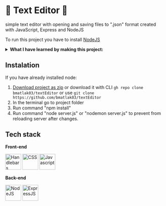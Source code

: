 # 📝 Text Editor 📝
simple text editor with opening and saving files to ".json" format created with JavaScript, Express and NodeJS


To run this project you have to install [NodeJS](https://nodejs.org/en/)

<details>
 <summary><b>What I have learned by making this project:</b></summary>
<br>
 
What I have learned:
 - How to open and save files via ExpressJS
 - Consolidate knowledge of vanilla Javascrippt
 - How to create basic server via ExpressJS
</details>

## Instalation

If you have already installed node:
  1. [Download project as zip](https://github.com/bmatlak03/textEditor/archive/refs/heads/main.zip) or download it with CLI `gh repo clone bmatlak03/textEditor` or use `git clone https://github.com/bmatlak03/textEditor`
  2. In the terminal go to project folder
  3. Run command "npm install"
  4. Run command "node server.js" or "nodemon server.js" to prevent from reloading server after changes.
  
## Tech stack

**Front-end**

<a href="https://handlebarsjs.com/" title="Handlebars"><img src="https://github.com/get-icon/geticon/blob/master/icons/handlebars.svg" alt="Handlebars" width="50px" height="50px"></a>  <a href="https://developer.mozilla.org/pl/docs/Web/CSS" title="CSS"><img src="https://github.com/get-icon/geticon/blob/master/icons/css-3.svg" alt="CSS" width="50px" height="50px"></a> <a href="https://developer.mozilla.org/pl/docs/Web/JavaScript" title="Javascript"><img src="https://github.com/get-icon/geticon/blob/master/icons/javascript.svg" alt="Javascript" width="50px" height="50px"></a>


**Back-end**

<a href="https://nodejs.org" title="NodeJS"><img src="https://github.com/get-icon/geticon/blob/master/icons/nodejs.svg" alt="NodeJS" width="50px" height="50px"></a> <a href="https://expressjs.com/" title="NodeJS"><img src="https://github.com/get-icon/geticon/blob/master/icons/express.svg" alt="ExpressJS" width="50px" height="50px"></a>
